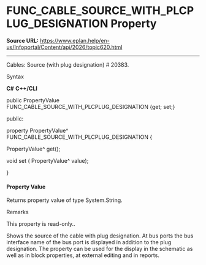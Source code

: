 # FUNC_CABLE_SOURCE_WITH_PLCPLUG_DESIGNATION Property

**Source URL:** https://www.eplan.help/en-us/Infoportal/Content/api/2026/topic620.html

---

Cables: Source (with plug designation) # 20383.

Syntax

**C#**
**C++/CLI**


public PropertyValue FUNC_CABLE_SOURCE_WITH_PLCPLUG_DESIGNATION {get; set;}

public:

property PropertyValue^ FUNC_CABLE_SOURCE_WITH_PLCPLUG_DESIGNATION {

   PropertyValue^ get();

   void set (    PropertyValue^ value);

}


#### Property Value

Returns property value of type System.String.

Remarks

This property is read-only..

Shows the source of the cable with plug designation. At bus ports the bus interface name of the bus port is displayed in addition to the plug designation. The property can be used for the display in the schematic as well as in block properties, at external editing and in reports.
